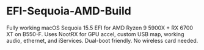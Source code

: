 # EFI-Sequoia-AMD-Build
Fully working macOS Sequoia 15.5 EFI for AMD Ryzen 9 5900X + RX 6700 XT on B550-F. Uses NootRX for GPU accel, custom USB map, working audio, ethernet, and iServices. Dual-boot friendly. No wireless card needed.
